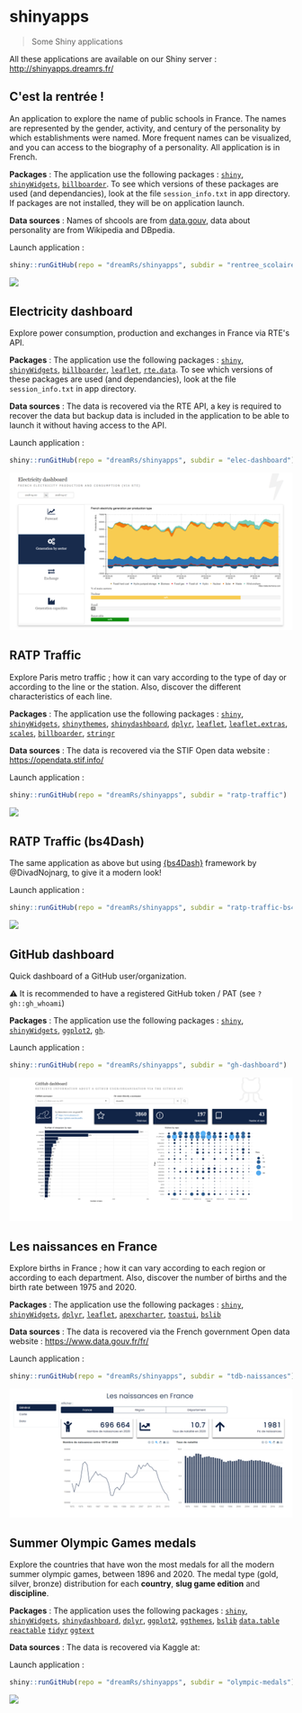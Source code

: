 # shinyapps

> Some Shiny applications

All these applications are available on our Shiny server : http://shinyapps.dreamrs.fr/



## C'est la rentrée !

An application to explore the name of public schools in France. The names are represented by the gender, activity, and century of the personality by which establishments were named. More frequent names can be visualized, and you can access to the biography of a personality. All application is in French.

**Packages** : The application use the following packages : [`shiny`](https://shiny.rstudio.com/), [`shinyWidgets`](https://github.com/dreamRs/shinyWidgets), [`billboarder`](https://github.com/dreamRs/billboarder). To see which versions of these packages are used (and dependancies), look at the file `session_info.txt` in app directory. If packages are not installed, they will be on application launch.

**Data sources** : Names of shcools are from [data.gouv](https://www.data.gouv.fr/fr/datasets/etablissements-scolaires/), data about personality are from Wikipedia and DBpedia.

Launch application : 

```r
shiny::runGitHub(repo = "dreamRs/shinyapps", subdir = "rentree_scolaire")
```

![](rentree_scolaire/www/screenshot.png)




## Electricity dashboard

Explore power consumption, production and exchanges in France via RTE's API.

**Packages** : The application use the following packages : [`shiny`](https://shiny.rstudio.com/), [`shinyWidgets`](https://github.com/dreamRs/shinyWidgets), [`billboarder`](https://github.com/dreamRs/billboarder), [`leaflet`](https://rstudio.github.io/leaflet/), [`rte.data`](https://github.com/dreamRs/rte.data). To see which versions of these packages are used (and dependancies), look at the file `session_info.txt` in app directory. 

**Data sources** : The data is recovered via the RTE API, a key is required to recover the data but backup data is included in the application to be able to launch it without having access to the API.

Launch application : 

```r
shiny::runGitHub(repo = "dreamRs/shinyapps", subdir = "elec-dashboard")
```
![](elec-dashboard/www/screenshot1.png)




## RATP Traffic

Explore Paris metro traffic ; how it can vary according to the type of day or according to the line or the station.
Also, discover the different characteristics of each line.

**Packages** : The application use the following packages : 
[`shiny`](https://shiny.rstudio.com/), [`shinyWidgets`](https://github.com/dreamRs/shinyWidgets), 
[`shinythemes`]("https://rstudio.github.io/shinythemes/"), [`shinydashboard`]("https://rstudio.github.io/shinydashboard/"),
[`dplyr`]("https://github.com/tidyverse/dplyr"),
[`leaflet`](https://rstudio.github.io/leaflet/), [`leaflet.extras`]("https://github.com/bhaskarvk/leaflet.extras"),
[`scales`]("https://github.com/r-lib/scales"),
[`billboarder`](https://github.com/dreamRs/billboarder), 
[`stringr`]("https://github.com/tidyverse/stringr")



**Data sources** : The data is recovered via the STIF Open data website : https://opendata.stif.info/



Launch application : 

```r
shiny::runGitHub(repo = "dreamRs/shinyapps", subdir = "ratp-traffic")
```

![](ratp-traffic/www/screenshot_app.png)




## RATP Traffic (bs4Dash)

The same application as above but using [{bs4Dash}](https://github.com/RinteRface/bs4Dash) framework by @DivadNojnarg, to give it a modern look!

Launch application : 

```r
shiny::runGitHub(repo = "dreamRs/shinyapps", subdir = "ratp-traffic-bs4Dash")
```

![](ratp-traffic-bs4Dash/www/screenshot_app.png)




## GitHub dashboard

Quick dashboard of a GitHub user/organization.

:warning: It is recommended to have a registered GitHub token / PAT (see `?gh::gh_whoami`)

**Packages** : The application use the following packages : 
[`shiny`](https://shiny.rstudio.com/), [`shinyWidgets`](https://github.com/dreamRs/shinyWidgets), [`ggplot2`](https://github.com/tidyverse/ggplot2),
[`gh`](https://github.com/r-lib/gh).


Launch application : 

```r
shiny::runGitHub(repo = "dreamRs/shinyapps", subdir = "gh-dashboard")
```
![](gh-dashboard/screenshot.png)


## Les naissances en France

Explore births in France ; how it can vary according to each region or according to each department.
Also, discover the number of births and the birth rate between 1975 and 2020.

**Packages** : The application use the following packages : 
[`shiny`](https://shiny.rstudio.com/), [`shinyWidgets`](https://github.com/dreamRs/shinyWidgets), 
[`dplyr`]("https://github.com/tidyverse/dplyr"),
[`leaflet`](https://rstudio.github.io/leaflet/),
[`apexcharter`](https://dreamrs.github.io/apexcharter/),
[`toastui`](https://github.com/dreamRs/toastui),
[`bslib`](https://rstudio.github.io/bslib/)


**Data sources** : The data is recovered via the French government Open data website : https://www.data.gouv.fr/fr/



Launch application : 

```r
shiny::runGitHub(repo = "dreamRs/shinyapps", subdir = "tdb-naissances")
```
![](tdb-naissances/screenshot_app_naissances.png)
## Summer Olympic Games medals

Explore the countries that have won the most medals for all the modern summer olympic games, between 1896 and 2020. The medal type (gold, silver, bronze) distribution for each **country**, **slug game edition** and **discipline**.

**Packages** : The application uses the following packages : 
[`shiny`](https://shiny.rstudio.com/),
[`shinyWidgets`](https://github.com/dreamRs/shinyWidgets), 
[`shinydashboard`](https://github.com/dreamRs/shinydashboard), 
[`dplyr`]("https://github.com/tidyverse/dplyr"),
[`ggplot2`]("https://github.com/tidyverse/ggplot2"),
[`ggthemes`]("https://cran.r-project.org/package=ggthemes"),
[`bslib`](https://rstudio.github.io/bslib/)
[`data.table`](https://github.com/Rdatatable/data.table)
[`reactable`](https://cran.r-project.org/package=reactable)
[`tidyr`](https://rstudio.github.io/tidyr/)
[`ggtext`](https://cran.r-project.org/package=ggtext)


**Data sources** : The data is recovered via Kaggle at:
[](https://www.kaggle.com/datasets/piterfm/olympic-games-medals-19862018)


Launch application : 

```r
shiny::runGitHub(repo = "dreamRs/shinyapps", subdir = "olympic-medals")
```

![](olympic-games/screenshot.png)


